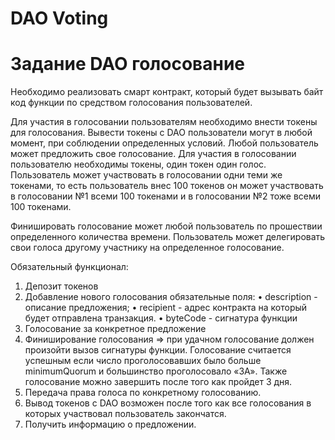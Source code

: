 # DAO Voting

# Задание DAO голосование 

Необходимо реализовать смарт контракт, который будет вызывать байт код функции по средством голосования пользователей.

Для участия в голосовании пользователям необходимо внести токены для голосования.
Вывести токены с DAO пользователи могут в любой момент, при соблюдении определенных условий.
Любой пользователь может предложить свое голосование.
Для участия в голосовании пользователю необходимы токены, один токен один голос. 
Пользователь может участвовать в голосовании одни теми же токенами, то есть пользователь внес 100 токенов он может участвовать в голосовании №1 всеми 100 токенами и в голосовании №2 тоже всеми 100 токенами.

Финишировать голосование может любой пользователь по прошествии определенного количества времени.
Пользователь может делегировать свои голоса другому участнику на определенное голосование.

Обязательный функционал:
1) Депозит токенов
2) Добавление нового голосования обязательные поля:
    • description - описание предложения;
    • recipient - адрес контракта на который будет отправлена транзакция.
    • byteCode -  сигнатура функции
3) Голосование за конкретное предложение
4) Финиширование голосования => при удачном голосование должен произойти вызов сигнатуры функции. Голосование  считается успешным если число проголосовавших было больше minimumQuorum и большинство проголосовало «ЗА». Также голосование можно завершить после того как пройдет 3 дня.
5) Передача права голоса по конкретному голосованию.
6) Вывод токенов с DAO возможен после того как все голосования в которых участвовал пользователь закончатся.
7) Получить информацию о предложении.
